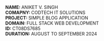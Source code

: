 <b>NAME: </b> ANIKET V. SINGH <br><b> COMAPNY: </b> CODTECH IT SOLUTIONS <br><b>PROJECT: </b> SIMPLE BLOG APPLICATION<br><b> DOMAIN: </b> FULL STACK WEB DEVELOPMENT <br><b>ID: </b> CT08DS7685 <br><b>DURATION: </b> AUGUST TO SEPTEMBER 2024
